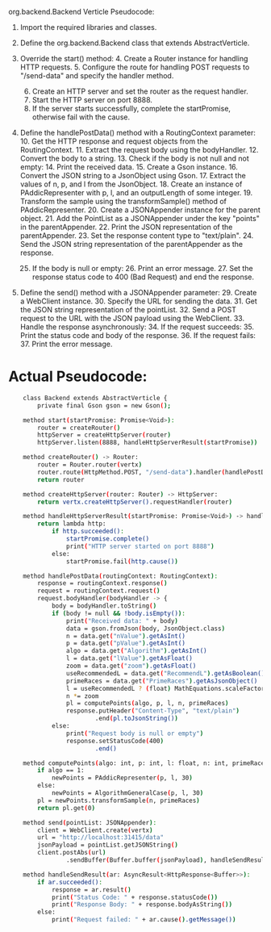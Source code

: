 org.backend.Backend Verticle Pseudocode:

1. Import the required libraries and classes.

2. Define the org.backend.Backend class that extends AbstractVerticle.

3. Override the start() method:
    4. Create a Router instance for handling HTTP requests.
    5. Configure the route for handling POST requests to "/send-data" and specify the handler method.

    6. Create an HTTP server and set the router as the request handler.
    7. Start the HTTP server on port 8888.
    8. If the server starts successfully, complete the startPromise, otherwise fail with the cause.

9. Define the handlePostData() method with a RoutingContext parameter:
    10. Get the HTTP response and request objects from the RoutingContext.
    11. Extract the request body using the bodyHandler.
    12. Convert the body to a string.
    13. Check if the body is not null and not empty:
        14. Print the received data.
        15. Create a Gson instance.
        16. Convert the JSON string to a JsonObject using Gson.
        17. Extract the values of n, p, and l from the JsonObject.
        18. Create an instance of PAddicRepresenter with p, l, and an outputLength of some integer.
        19. Transform the sample using the transformSample() method of PAddicRepresenter.
        20. Create a JSONAppender instance for the parent object.
        21. Add the PointList as a JSONAppender under the key "points" in the parentAppender.
        22. Print the JSON representation of the parentAppender.
        23. Set the response content type to "text/plain".
        24. Send the JSON string representation of the parentAppender as the response.

    25. If the body is null or empty:
        26. Print an error message.
        27. Set the response status code to 400 (Bad Request) and end the response.

28. Define the send() method with a JSONAppender parameter:
    29. Create a WebClient instance.
    30. Specify the URL for sending the data.
    31. Get the JSON string representation of the pointList.
    32. Send a POST request to the URL with the JSON payload using the WebClient.
    33. Handle the response asynchronously:
        34. If the request succeeds:
            35. Print the status code and body of the response.
        36. If the request fails:
            37. Print the error message.


# Actual Pseudocode:
```bash
    class Backend extends AbstractVerticle {
        private final Gson gson = new Gson();

    method start(startPromise: Promise<Void>):
        router = createRouter()
        httpServer = createHttpServer(router)
        httpServer.listen(8888, handleHttpServerResult(startPromise))

    method createRouter() -> Router:
        router = Router.router(vertx)
        router.route(HttpMethod.POST, "/send-data").handler(handlePostData)
        return router

    method createHttpServer(router: Router) -> HttpServer:
        return vertx.createHttpServer().requestHandler(router)

    method handleHttpServerResult(startPromise: Promise<Void>) -> handler:
        return lambda http:
            if http.succeeded():
                startPromise.complete()
                print("HTTP server started on port 8888")
            else:
                startPromise.fail(http.cause())

    method handlePostData(routingContext: RoutingContext):
        response = routingContext.response()
        request = routingContext.request()
        request.bodyHandler(bodyHandler -> {
            body = bodyHandler.toString()
            if (body != null && !body.isEmpty()):
                print("Received data: " + body)
                data = gson.fromJson(body, JsonObject.class)
                n = data.get("nValue").getAsInt()
                p = data.get("pValue").getAsInt()
                algo = data.get("Algorithm").getAsInt()
                l = data.get("lValue").getAsFloat()
                zoom = data.get("zoom").getAsFloat()
                useRecommendedL = data.get("RecommendL").getAsBoolean()
                primeRaces = data.get("PrimeRaces").getAsJsonObject()
                l = useRecommendedL ? (float) MathEquations.scaleFactor((algo == 1 ? p : p-1)) : l
                n *= zoom
                pl = computePoints(algo, p, l, n, primeRaces)
                response.putHeader("Content-Type", "text/plain")
                        .end(pl.toJsonString())
            else:
                print("Request body is null or empty")
                response.setStatusCode(400)
                        .end()

    method computePoints(algo: int, p: int, l: float, n: int, primeRaces: JsonObject) -> PointList:
        if algo == 1:
            newPoints = PAddicRepresenter(p, l, 30)
        else:
            newPoints = AlgorithmGeneralCase(p, l, 30)
        pl = newPoints.transformSample(n, primeRaces)
        return pl.get(0)

    method send(pointList: JSONAppender):
        client = WebClient.create(vertx)
        url = "http://localhost:31415/data"
        jsonPayload = pointList.getJSONString()
        client.postAbs(url)
                .sendBuffer(Buffer.buffer(jsonPayload), handleSendResult)

    method handleSendResult(ar: AsyncResult<HttpResponse<Buffer>>):
        if ar.succeeded():
            response = ar.result()
            print("Status Code: " + response.statusCode())
            print("Response Body: " + response.bodyAsString())
        else:
            print("Request failed: " + ar.cause().getMessage())
```

